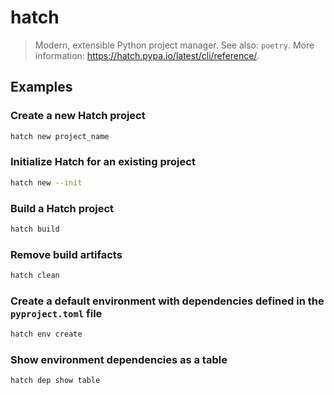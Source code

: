 # hatch

> Modern, extensible Python project manager. See also: `poetry`. More information: <https://hatch.pypa.io/latest/cli/reference/>.

## Examples

### Create a new Hatch project

```bash
hatch new project_name
```

### Initialize Hatch for an existing project

```bash
hatch new --init
```

### Build a Hatch project

```bash
hatch build
```

### Remove build artifacts

```bash
hatch clean
```

### Create a default environment with dependencies defined in the `pyproject.toml` file

```bash
hatch env create
```

### Show environment dependencies as a table

```bash
hatch dep show table
```
